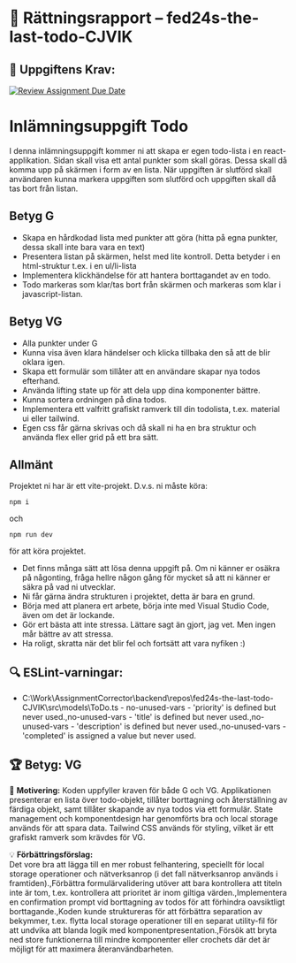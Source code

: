 # 📌 Rättningsrapport – fed24s-the-last-todo-CJVIK

## 🎯 Uppgiftens Krav:
[![Review Assignment Due Date](https://classroom.github.com/assets/deadline-readme-button-22041afd0340ce965d47ae6ef1cefeee28c7c493a6346c4f15d667ab976d596c.svg)](https://classroom.github.com/a/VLovMVBC)
# Inlämningsuppgift Todo

I denna inlämningsuppgift kommer ni att skapa er egen todo-lista i en react-applikation.
Sidan skall visa ett antal punkter som skall göras. Dessa skall då komma upp på skärmen i form av en lista. När uppgiften är slutförd skall användaren kunna markera uppgiften som slutförd och uppgiften skall då tas bort från listan.

## Betyg G

- Skapa en hårdkodad lista med punkter att göra (hitta på egna punkter, dessa skall inte bara vara en text)
- Presentera listan på skärmen, helst med lite kontroll. Detta betyder i en html-struktur t.ex. i en ul/li-lista
- Implementera klickhändelse för att hantera borttagandet av en todo.
- Todo markeras som klar/tas bort från skärmen och markeras som klar i javascript-listan.

## Betyg VG

- Alla punkter under G
- Kunna visa även klara händelser och klicka tillbaka den så att de blir oklara igen.
- Skapa ett formulär som tillåter att en användare skapar nya todos efterhand.
- Använda lifting state up för att dela upp dina komponenter bättre.
- Kunna sortera ordningen på dina todos.
- Implementera ett valfritt grafiskt ramverk till din todolista, t.ex. material ui eller tailwind.
- Egen css får gärna skrivas och då skall ni ha en bra struktur och använda flex eller grid på ett bra sätt.

## Allmänt

Projektet ni har är ett vite-projekt. D.v.s. ni måste köra:

```shell
npm i
```

och

```shell
npm run dev 
```

för att köra projektet.

- Det finns många sätt att lösa denna uppgift på. Om ni känner er osäkra på någonting, fråga hellre någon gång för mycket så att ni känner er säkra på vad ni utvecklar.
- Ni får gärna ändra strukturen i projektet, detta är bara en grund.
- Börja med att planera ert arbete, börja inte med Visual Studio Code, även om det är lockande.
- Gör ert bästa att inte stressa. Lättare sagt än gjort, jag vet. Men ingen mår bättre av att stressa.
- Ha roligt, skratta när det blir fel och fortsätt att vara nyfiken :)


## 🔍 ESLint-varningar:
- C:\Work\AssignmentCorrector\backend\repos\fed24s-the-last-todo-CJVIK\src\models\ToDo.ts - no-unused-vars - 'priority' is defined but never used.,no-unused-vars - 'title' is defined but never used.,no-unused-vars - 'description' is defined but never used.,no-unused-vars - 'completed' is assigned a value but never used.

## 🏆 **Betyg: VG**
📌 **Motivering:** Koden uppfyller kraven för både G och VG. Applikationen presenterar en lista över todo-objekt, tillåter borttagning och återställning av färdiga objekt, samt tillåter skapande av nya todos via ett formulär. State management och komponentdesign har genomförts bra och local storage används för att spara data. Tailwind CSS används för styling, vilket är ett grafiskt ramverk som krävdes för VG.

💡 **Förbättringsförslag:**  
Det vore bra att lägga till en mer robust felhantering, speciellt för local storage operationer och nätverksanrop (i det fall nätverksanrop används i framtiden).,Förbättra formulärvalidering utöver att bara kontrollera att titeln inte är tom, t.ex. kontrollera att prioritet är inom giltiga värden.,Implementera en confirmation prompt vid borttagning av todos för att förhindra oavsiktligt borttagande.,Koden kunde struktureras för att förbättra separation av bekymmer, t.ex. flytta local storage operationer till en separat utility-fil för att undvika att blanda logik med komponentpresentation.,Försök att bryta ned store funktionerna till mindre komponenter eller crochets där det är möjligt för att maximera återanvändbarheten.